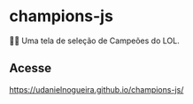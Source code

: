 # champions-js

🧙‍♂️ Uma tela de seleção de Campeões do LOL.

## Acesse

https://udanielnogueira.github.io/champions-js/